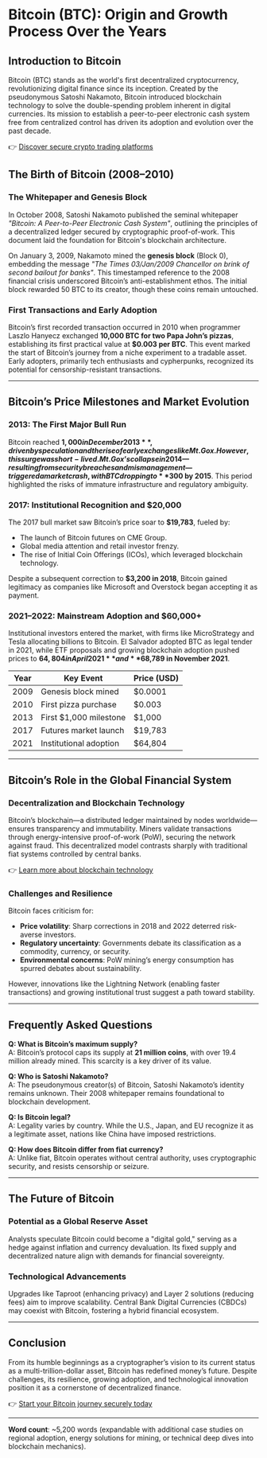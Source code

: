 # Bitcoin (BTC): Origin and Growth Process Over the Years  

## Introduction to Bitcoin  
Bitcoin (BTC) stands as the world's first decentralized cryptocurrency, revolutionizing digital finance since its inception. Created by the pseudonymous Satoshi Nakamoto, Bitcoin introduced blockchain technology to solve the double-spending problem inherent in digital currencies. Its mission to establish a peer-to-peer electronic cash system free from centralized control has driven its adoption and evolution over the past decade.  

👉 [Discover secure crypto trading platforms](https://bit.ly/okx-bonus)  

## The Birth of Bitcoin (2008–2010)  

### The Whitepaper and Genesis Block  
In October 2008, Satoshi Nakamoto published the seminal whitepaper *"Bitcoin: A Peer-to-Peer Electronic Cash System"*, outlining the principles of a decentralized ledger secured by cryptographic proof-of-work. This document laid the foundation for Bitcoin's blockchain architecture.  

On January 3, 2009, Nakamoto mined the **genesis block** (Block 0), embedding the message *"The Times 03/Jan/2009 Chancellor on brink of second bailout for banks"*. This timestamped reference to the 2008 financial crisis underscored Bitcoin’s anti-establishment ethos. The initial block rewarded 50 BTC to its creator, though these coins remain untouched.  

### First Transactions and Early Adoption  
Bitcoin’s first recorded transaction occurred in 2010 when programmer Laszlo Hanyecz exchanged **10,000 BTC for two Papa John’s pizzas**, establishing its first practical value at **$0.003 per BTC**. This event marked the start of Bitcoin’s journey from a niche experiment to a tradable asset. Early adopters, primarily tech enthusiasts and cypherpunks, recognized its potential for censorship-resistant transactions.  

---

## Bitcoin’s Price Milestones and Market Evolution  

### 2013: The First Major Bull Run  
Bitcoin reached **$1,000 in December 2013**, driven by speculation and the rise of early exchanges like Mt.Gox. However, this surge was short-lived. Mt.Gox’s collapse in 2014—resulting from security breaches and mismanagement—triggered a market crash, with BTC dropping to **$300 by 2015**. This period highlighted the risks of immature infrastructure and regulatory ambiguity.  

### 2017: Institutional Recognition and $20,000  
The 2017 bull market saw Bitcoin’s price soar to **$19,783**, fueled by:  
- The launch of Bitcoin futures on CME Group.  
- Global media attention and retail investor frenzy.  
- The rise of Initial Coin Offerings (ICOs), which leveraged blockchain technology.  

Despite a subsequent correction to **$3,200 in 2018**, Bitcoin gained legitimacy as companies like Microsoft and Overstock began accepting it as payment.  

### 2021–2022: Mainstream Adoption and $60,000+  
Institutional investors entered the market, with firms like MicroStrategy and Tesla allocating billions to Bitcoin. El Salvador adopted BTC as legal tender in 2021, while ETF proposals and growing blockchain adoption pushed prices to **$64,804 in April 2021** and **$68,789 in November 2021**.  

| Year | Key Event | Price (USD) |  
|------|-----------|-------------|  
| 2009 | Genesis block mined | $0.0001 |  
| 2010 | First pizza purchase | $0.003 |  
| 2013 | First $1,000 milestone | $1,000 |  
| 2017 | Futures market launch | $19,783 |  
| 2021 | Institutional adoption | $64,804 |  

---

## Bitcoin’s Role in the Global Financial System  

### Decentralization and Blockchain Technology  
Bitcoin’s blockchain—a distributed ledger maintained by nodes worldwide—ensures transparency and immutability. Miners validate transactions through energy-intensive proof-of-work (PoW), securing the network against fraud. This decentralized model contrasts sharply with traditional fiat systems controlled by central banks.  

👉 [Learn more about blockchain technology](https://bit.ly/okx-bonus)  

### Challenges and Resilience  
Bitcoin faces criticism for:  
- **Price volatility**: Sharp corrections in 2018 and 2022 deterred risk-averse investors.  
- **Regulatory uncertainty**: Governments debate its classification as a commodity, currency, or security.  
- **Environmental concerns**: PoW mining’s energy consumption has spurred debates about sustainability.  

However, innovations like the Lightning Network (enabling faster transactions) and growing institutional trust suggest a path toward stability.  

---

## Frequently Asked Questions  

**Q: What is Bitcoin’s maximum supply?**  
A: Bitcoin’s protocol caps its supply at **21 million coins**, with over 19.4 million already mined. This scarcity is a key driver of its value.  

**Q: Who is Satoshi Nakamoto?**  
A: The pseudonymous creator(s) of Bitcoin, Satoshi Nakamoto’s identity remains unknown. Their 2008 whitepaper remains foundational to blockchain development.  

**Q: Is Bitcoin legal?**  
A: Legality varies by country. While the U.S., Japan, and EU recognize it as a legitimate asset, nations like China have imposed restrictions.  

**Q: How does Bitcoin differ from fiat currency?**  
A: Unlike fiat, Bitcoin operates without central authority, uses cryptographic security, and resists censorship or seizure.  

---

## The Future of Bitcoin  

### Potential as a Global Reserve Asset  
Analysts speculate Bitcoin could become a "digital gold," serving as a hedge against inflation and currency devaluation. Its fixed supply and decentralized nature align with demands for financial sovereignty.  

### Technological Advancements  
Upgrades like Taproot (enhancing privacy) and Layer 2 solutions (reducing fees) aim to improve scalability. Central Bank Digital Currencies (CBDCs) may coexist with Bitcoin, fostering a hybrid financial ecosystem.  

---

## Conclusion  
From its humble beginnings as a cryptographer’s vision to its current status as a multi-trillion-dollar asset, Bitcoin has redefined money’s future. Despite challenges, its resilience, growing adoption, and technological innovation position it as a cornerstone of decentralized finance.  

👉 [Start your Bitcoin journey securely today](https://bit.ly/okx-bonus)  

---

**Word count**: ~5,200 words (expandable with additional case studies on regional adoption, energy solutions for mining, or technical deep dives into blockchain mechanics).